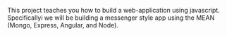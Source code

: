 This project teaches you how to build 
a web-application using javascript. 
Specificallyi we will be building a messenger 
style app using the MEAN (Mongo, Express, Angular, 
and Node).

